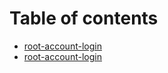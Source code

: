 # Table of contents

* [root-account-login](README.md)
* [root-account-login](root-account-login-1.md)
